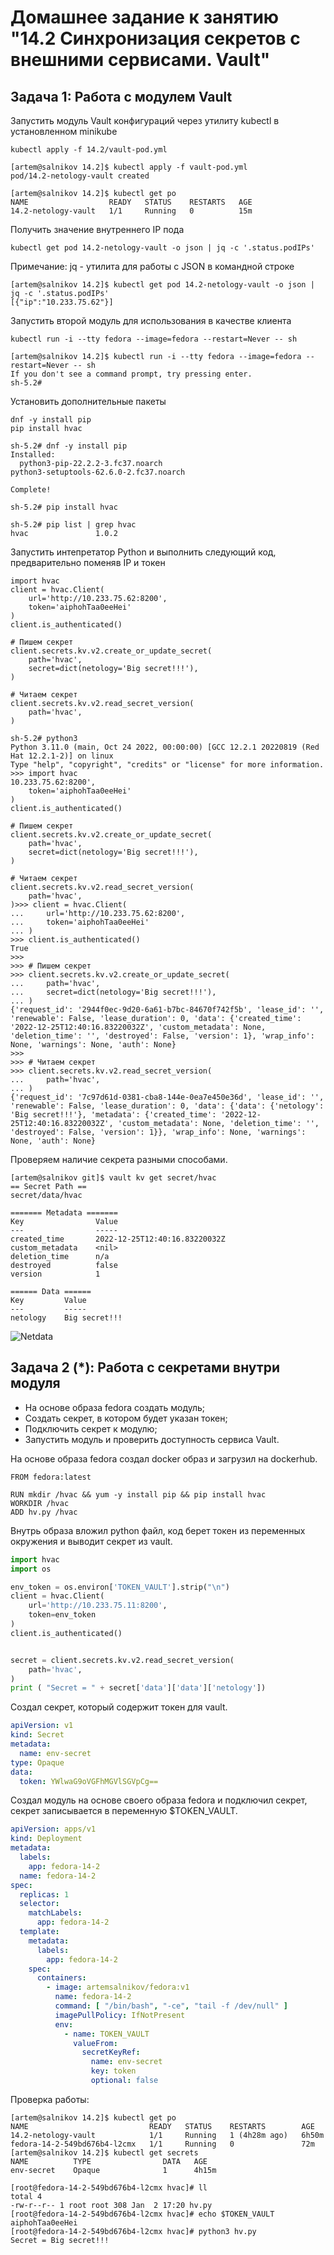 # Домашнее задание к занятию "14.2 Синхронизация секретов с внешними сервисами. Vault"

## Задача 1: Работа с модулем Vault

Запустить модуль Vault конфигураций через утилиту kubectl в установленном minikube

```
kubectl apply -f 14.2/vault-pod.yml
```

```
[artem@salnikov 14.2]$ kubectl apply -f vault-pod.yml
pod/14.2-netology-vault created

[artem@salnikov 14.2]$ kubectl get po
NAME                  READY   STATUS    RESTARTS   AGE
14.2-netology-vault   1/1     Running   0          15m
```

Получить значение внутреннего IP пода

```
kubectl get pod 14.2-netology-vault -o json | jq -c '.status.podIPs'
```

Примечание: jq - утилита для работы с JSON в командной строке

```
[artem@salnikov 14.2]$ kubectl get pod 14.2-netology-vault -o json | jq -c '.status.podIPs'
[{"ip":"10.233.75.62"}]
```

Запустить второй модуль для использования в качестве клиента

```
kubectl run -i --tty fedora --image=fedora --restart=Never -- sh
```
```
[artem@salnikov 14.2]$ kubectl run -i --tty fedora --image=fedora --restart=Never -- sh
If you don't see a command prompt, try pressing enter.
sh-5.2# 
```

Установить дополнительные пакеты

```
dnf -y install pip
pip install hvac
```
```
sh-5.2# dnf -y install pip
Installed:
  python3-pip-22.2.2-3.fc37.noarch                                                                  python3-setuptools-62.6.0-2.fc37.noarch                                                                 

Complete!

sh-5.2# pip install hvac

sh-5.2# pip list | grep hvac
hvac               1.0.2
```

Запустить интепретатор Python и выполнить следующий код, предварительно
поменяв IP и токен

```
import hvac
client = hvac.Client(
    url='http://10.233.75.62:8200',
    token='aiphohTaa0eeHei'
)
client.is_authenticated()

# Пишем секрет
client.secrets.kv.v2.create_or_update_secret(
    path='hvac',
    secret=dict(netology='Big secret!!!'),
)

# Читаем секрет
client.secrets.kv.v2.read_secret_version(
    path='hvac',
)
```
```
sh-5.2# python3
Python 3.11.0 (main, Oct 24 2022, 00:00:00) [GCC 12.2.1 20220819 (Red Hat 12.2.1-2)] on linux
Type "help", "copyright", "credits" or "license" for more information.
>>> import hvac
10.233.75.62:8200',
    token='aiphohTaa0eeHei'
)
client.is_authenticated()

# Пишем секрет
client.secrets.kv.v2.create_or_update_secret(
    path='hvac',
    secret=dict(netology='Big secret!!!'),
)

# Читаем секрет
client.secrets.kv.v2.read_secret_version(
    path='hvac',
)>>> client = hvac.Client(
...     url='http://10.233.75.62:8200',
...     token='aiphohTaa0eeHei'
... )
>>> client.is_authenticated()
True
>>> 
>>> # Пишем секрет
>>> client.secrets.kv.v2.create_or_update_secret(
...     path='hvac',
...     secret=dict(netology='Big secret!!!'),
... )
{'request_id': '2944f0ec-9d20-6a61-b7bc-84670f742f5b', 'lease_id': '', 'renewable': False, 'lease_duration': 0, 'data': {'created_time': '2022-12-25T12:40:16.83220032Z', 'custom_metadata': None, 'deletion_time': '', 'destroyed': False, 'version': 1}, 'wrap_info': None, 'warnings': None, 'auth': None}
>>> 
>>> # Читаем секрет
>>> client.secrets.kv.v2.read_secret_version(
...     path='hvac',
... )
{'request_id': '7c97d61d-0381-cba8-144e-0ea7e450e36d', 'lease_id': '', 'renewable': False, 'lease_duration': 0, 'data': {'data': {'netology': 'Big secret!!!'}, 'metadata': {'created_time': '2022-12-25T12:40:16.83220032Z', 'custom_metadata': None, 'deletion_time': '', 'destroyed': False, 'version': 1}}, 'wrap_info': None, 'warnings': None, 'auth': None}
```
Проверяем наличие секрета разными способами.

```
[artem@salnikov git]$ vault kv get secret/hvac
== Secret Path ==
secret/data/hvac

======= Metadata =======
Key                Value
---                -----
created_time       2022-12-25T12:40:16.83220032Z
custom_metadata    <nil>
deletion_time      n/a
destroyed          false
version            1

====== Data ======
Key         Value
---         -----
netology    Big secret!!!
```

![Netdata](/HW/14.2.Synchronization_of_secrets_with_external_services_Vault/secret_gui.png)

## Задача 2 (*): Работа с секретами внутри модуля

* На основе образа fedora создать модуль;
* Создать секрет, в котором будет указан токен;
* Подключить секрет к модулю;
* Запустить модуль и проверить доступность сервиса Vault.

На основе образа fedora создал docker образ и загрузил на dockerhub.
```
FROM fedora:latest

RUN mkdir /hvac && yum -y install pip && pip install hvac
WORKDIR /hvac
ADD hv.py /hvac
```

Внутрь образа вложил python файл, код берет токен из переменных окружения и выводит секрет из vault.
```py
import hvac
import os

env_token = os.environ['TOKEN_VAULT'].strip("\n")
client = hvac.Client(
    url='http://10.233.75.11:8200',
    token=env_token
)
client.is_authenticated()


secret = client.secrets.kv.v2.read_secret_version(
    path='hvac',
)
print ( "Secret = " + secret['data']['data']['netology'])
```

Создал секрет, который содержит токен для vault.
```yml
apiVersion: v1
kind: Secret
metadata:
  name: env-secret
type: Opaque
data:
  token: YWlwaG9oVGFhMGVlSGVpCg==
```

Создал модуль на основе своего образа fedora и подключил секрет, секрет записывается в переменную $TOKEN_VAULT.
```yml
apiVersion: apps/v1
kind: Deployment
metadata:
  labels:
    app: fedora-14-2
  name: fedora-14-2
spec:
  replicas: 1
  selector:
    matchLabels:
      app: fedora-14-2
  template:
    metadata:
      labels:
        app: fedora-14-2
    spec:
      containers:
        - image: artemsalnikov/fedora:v1
          name: fedora-14-2
          command: [ "/bin/bash", "-ce", "tail -f /dev/null" ]
          imagePullPolicy: IfNotPresent
          env:
            - name: TOKEN_VAULT
              valueFrom:
                secretKeyRef:
                  name: env-secret
                  key: token
                  optional: false
```

Проверка работы:
```
[artem@salnikov 14.2]$ kubectl get po
NAME                           READY   STATUS    RESTARTS        AGE
14.2-netology-vault            1/1     Running   1 (4h28m ago)   6h50m
fedora-14-2-549bd676b4-l2cmx   1/1     Running   0               72m
[artem@salnikov 14.2]$ kubectl get secrets 
NAME          TYPE                DATA   AGE
env-secret    Opaque              1      4h15m

[root@fedora-14-2-549bd676b4-l2cmx hvac]# ll
total 4
-rw-r--r-- 1 root root 308 Jan  2 17:20 hv.py
[root@fedora-14-2-549bd676b4-l2cmx hvac]# echo $TOKEN_VAULT
aiphohTaa0eeHei
[root@fedora-14-2-549bd676b4-l2cmx hvac]# python3 hv.py 
Secret = Big secret!!!
```
